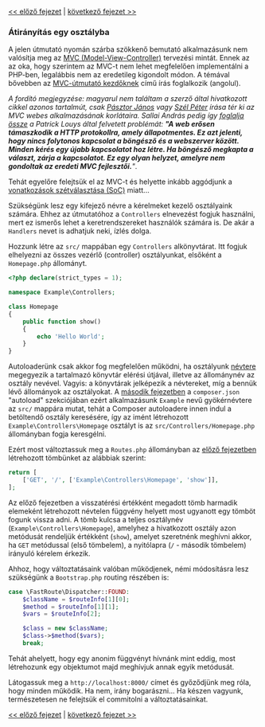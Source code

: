 [<< előző fejezet](05-router.md) | [következő fejezet >>](07-inversion-of-control.md)

### Átirányítás egy osztályba

A jelen útmutató nyomán szárba szökkenő bemutató alkalmazásunk nem valósítja meg az [MVC (Model-View-Controller)](https://hu.wikipedia.org/wiki/Modell-n%C3%A9zet-vez%C3%A9rl%C5%91) tervezési mintát. Ennek az az oka, hogy szerintem az MVC-t nem lehet megfelelően implementálni a PHP-ben, legalábbis nem az eredetileg kigondolt módon. A témával bővebben az [MVC-útmutató kezdőknek](http://blog.ircmaxell.com/2014/11/a-beginners-guide-to-mvc-for-web.html) című írás foglalkozik (angolul).

*A fordító megjegyzése: magyarul nem találtam a szerző által hivatkozott cikkel azonos tartalmút, csak [Pásztor János](https://www.refaktor.hu/tiszta-kod-6-resz-beszelnunk-kell-az-mvc-rol/) vagy [Szél Péter](https://kszk.sch.bme.hu/2012/03/18/mi-van-az-mvc-tervezesi-mintan-tul/) írása tér ki az MVC webes alkalmazásának korlátaira. Sallai András pedig így [foglalja össze](https://szit.hu/doku.php?id=oktatas:programoz%C3%A1s:mvc) a Patrick Louys által felvetett problémát: **"A web erősen támaszkodik a HTTP protokollra, amely állapotmentes. Ez azt jelenti, hogy nincs folytonos kapcsolat a böngésző és a webszerver között. Minden kérés egy újabb kapcsolatot hoz létre. Ha böngésző megkapta a választ, zárja a kapcsolatot. Ez egy olyan helyzet, amelyre nem gondoltak az eredeti MVC fejlesztői.**"*.

Tehát egyelőre felejtsük el az MVC-t és helyette inkább aggódjunk a [vonatkozások szétválasztása (SoC)](http://www.clean-code-developer.hu/separation-of-concerns-soc/) miatt...

Szükségünk lesz egy kifejező névre a kérelmeket kezelő osztályaink számára. Ehhez az útmutatóhoz a `Controllers` elnevezést fogjuk használni, mert ez ismerős lehet a keretrendszereket használók számára is. De akár a `Handlers` nevet is adhatjuk neki, ízlés dolga.

Hozzunk létre az `src/` mappában egy `Controllers` alkönyvtárat. Itt fogjuk elhelyezni az összes vezérlő (controller) osztályunkat, elsőként a `Homepage.php` állományt.

```php
<?php declare(strict_types = 1);

namespace Example\Controllers;

class Homepage
{
    public function show()
    {
        echo 'Hello World';
    }
}
```

Autoloaderünk csak akkor fog megfelelően működni, ha osztályunk [névtere](https://www.letscode.hu/2015/02/24/de-jegyezd-meg-jol-mig-a-fold-kerek-mindig-lesznek-nevterek) megegyezik a tartalmazó könyvtár elérési útjával, illetve az állománynév az osztály nevével. Vagyis: a könyvtárak jelképezik a névtereket, míg a bennük lévő állományok az osztályokat. A [második fejezetben](02-composer.md) a `composer.json` "autoload" szekciójában ezért alkalmazásunk `Example` nevű gyökérnévtere az `src/` mappára mutat, tehát a Composer autoloadere innen indul a betöltendő osztály keresésére, így az imént létrehozott `Example\Controllers\Homepage` osztályt is az `src/Controllers/Homepage.php` állományban fogja keresgélni.

Ezért most változtassuk meg a `Routes.php` állományban az [előző fejezetben](05-router.md) létrehozott tömbünket az alábbiak szerint:

```php
return [
    ['GET', '/', ['Example\Controllers\Homepage', 'show']],
];
```

Az előző fejezetben a visszatérési értékként megadott tömb harmadik elemeként létrehozott névtelen függvény helyett most ugyanott egy tömböt fogunk vissza adni. A tömb kulcsa a teljes osztálynév (`Example\Controllers\Homepage`), amelyhez a hivatkozott osztály azon metódusát rendeljük értékként (`show`), amelyet szeretnénk meghívni akkor, ha `GET` metódussal (első tömbelem), a nyitólapra (`/` - második tömbelem) irányuló kérelem érkezik.

Ahhoz, hogy változtatásaink valóban működjenek, némi módosításra lesz szükségünk a `Bootstrap.php` routing részében is:

```php
case \FastRoute\Dispatcher::FOUND:
    $className = $routeInfo[1][0];
    $method = $routeInfo[1][1];
    $vars = $routeInfo[2];

    $class = new $className;
    $class->$method($vars);
    break;
```

Tehát ahelyett, hogy egy anonim függvényt hívnánk mint eddig, most létrehozunk egy objektumot majd meghívjuk annak egyik metódusát.

Látogassuk meg a `http://localhost:8000/` címet és győződjünk meg róla, hogy minden működik. Ha nem, irány bogarászni... Ha készen vagyunk, természetesen ne felejtsük el commitolni a változtatásainkat.

[<< előző fejezet](05-router.md) | [következő fejezet >>](07-inversion-of-control.md)
